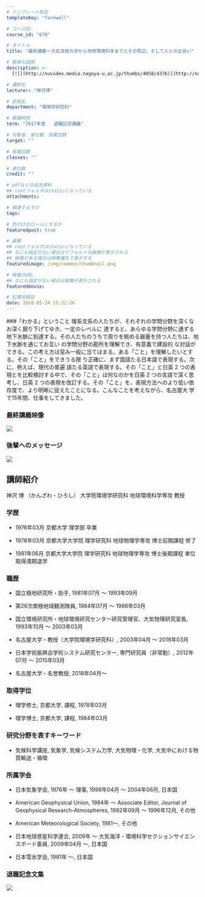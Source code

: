```yaml
---
# テンプレート指定
templateKey: "farewell"

# コースID
course_id: "670"

# タイトル
title: "最終講義ー大気流体力学から地球環境科学までとその周辺、そして人との出会い"

# 簡単な説明
description: >-
  [![](http://nuvideo.media.nagoya-u.ac.jp/thumbs/4058/4376)](http://nuvideo.media.nagoya-u.ac.j...

# 講師名
lecturer: "神沢博"

# 部局名
department: "環境学研究科"

# 開講時限
term: "2017年度	退職記念講義"

# 対象者、単位数、授業回数
target: ""

# 授業回数
classes: ""

# 単位数
credit: ""

# pdfなどの追加資料
## rootフォルダはstaticになっている
attachments: 

# 関連するタグ
tags:

# 色付けのロールにするか
featuredpost: true

# 画像
## rootフォルダはstaticになっている
## なにも指定がない場合はデフォルトの画像が表示される
## 映像がある場合は映像優先で表示する
featuredimage: /img/common/thumbnail.png

# 映像のURL
## なにも指定がない場合は画像が表示される
featuredmovie: 

# 記事投稿日
date: 2018-05-24 15:32:26
---
```


###「わかる」ということ 理系文系の人たちが、それぞれの学問分野を深くなお深く掘り下げてゆき、一定のレベルに 達すると、あらゆる学問分野に通ずる地下水脈に到達する。その人たちのうちで周りを眺める器量を持つ人たちは、地下水脈を通じてお互い の学問分野の勘所を理解でき、有意義で建設的 な対話ができる。この考え方は営み一般に当てはまる。ある「こと」を理解したいとする。その「こと」をできうる限 り正確に、まず国語たる日本語で表現する。次に、例えば、現代の普遍 語たる英語で表現する。その「こと」と日英 2 つの表現とを比較検討する中で、その「こと」は何なのかを日英 2 つの言語で深く思考し、日英 2 つの表現を改訂する。その「こと」を、表現方法へのより低い依存度で、より明晰に捉えたことになる。こんなことを考えながら、名古屋大 学で15年間、仕事をしてきました。


### 最終講義映像


[![](http://nuvideo.media.nagoya-u.ac.jp/thumbs/4058/4376)](https://nuvideo.media.nagoya-u.ac.jp/embed/638129de5f22c43e175d81e3d81f647650a05819)


### 後輩へのメッセージ


[![](http://nuvideo.media.nagoya-u.ac.jp/thumbs/4012/4326)](https://nuvideo.media.nagoya-u.ac.jp/embed/4aefe227abaa009ddcafd884bdce1b4d3c6af41f)


## 講師紹介

神沢 博 （かんざわ・ひろし） 大学院環境学研究科 地球環境科学専攻 教授


### 学歴


* 1976年03月 京都大学 理学部 卒業

* 1978年03月 京都大学大学院 理学研究科 地球物理学専攻 博士前期課程 修了

* 1981年06月 京都大学大学院 理学研究科 地球物理学専攻 博士後期課程 単位取得満期退学


### 職歴


* 国立極地研究所・助手, 1981年07月 ～ 1993年09月

* 第26次南極地域観測隊員, 1984年07月 ～ 1986年03月

* 国立環境研究所・地球環境研究センター研究管理官、大気物理研究室長, 1993年10月 ～ 2003年03月

* 名古屋大学・教授（大学院環境学研究科）, 2003年04月 ～  2018年03月

* 日本学術振興会学術システム研究センター, 専門研究員（非常勤）, 2012年07月 ～ 2015年03月

* 名古屋大学・名誉教授, 2018年04月～


### 取得学位


* 理学修士, 京都大学, 課程, 1978年03月

* 理学博士, 京都大学, 課程, 1984年03月


### 研究分野を表すキーワード


* 気候科学講座, 気象学, 気候システム力学, 大気物理・化学, 大気中における物質輸送・循環


### 所属学会


* 日本気象学会, 1976年 〜 理事, 1998年04月 ～ 2004年06月, 日本国


* American Geophysical Union, 1994年 〜  Associate Editor, Journal of Geophysical Research-Atmospheres, 1992年09月 ～ 1996年12月, その他


* American Meteorological Society, 1981〜, その他

* 日本地球惑星科学連合, 2009年 〜 大気海洋・環境科学セクションサイエンスボード委員, 2009年04月 ～, 日本国

* 日本雪氷学会, 1981年 〜, 日本国


### 退職記念文集



![](/files/670/4.jpg) 